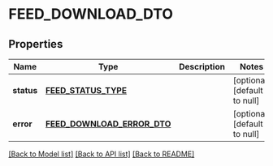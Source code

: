 # FEED_DOWNLOAD_DTO

## Properties
Name | Type | Description | Notes
------------ | ------------- | ------------- | -------------
**status** | [**FEED_STATUS_TYPE**](FeedStatusType.md) |  | [optional] [default to null]
**error** | [**FEED_DOWNLOAD_ERROR_DTO**](FeedDownloadErrorDTO.md) |  | [optional] [default to null]

[[Back to Model list]](../README.md#documentation-for-models) [[Back to API list]](../README.md#documentation-for-api-endpoints) [[Back to README]](../README.md)


